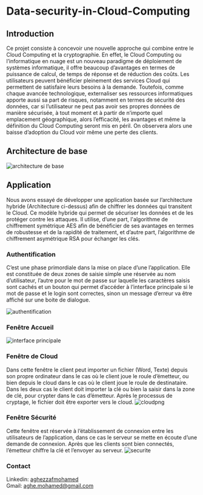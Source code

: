 # Data-security-in-Cloud-Computing
## Introduction
<p>Ce projet consiste à concevoir une nouvelle approche qui combine entre le Cloud
Computing et la cryptographie. En effet, le Cloud Computing ou l’informatique en nuage est un
nouveau paradigme de déploiement de systèmes informatique, il offre beaucoup d’avantages en
termes de puissance de calcul, de temps de réponse et de réduction des coûts. Les utilisateurs
peuvent bénéficier pleinement des services Cloud qui permettent de satisfaire leurs besoins à la
demande. Toutefois, comme chaque avancée technologique, externaliser ses ressources
informatiques apporte aussi sa part de risques, notamment en termes de sécurité des données, car
si l’utilisateur ne peut pas avoir ses propres données de manière sécurisée, à tout moment et à partir
de n’importe quel emplacement géographique, alors l’efficacité, les avantages et même la
définition du Cloud Computing seront mis en péril. On observera alors une baisse d’adoption du
Cloud voir même une perte des clients.</p>

## Architecture de base
![architecture de base](https://user-images.githubusercontent.com/46581188/52914053-b9439d00-32bb-11e9-91d5-327a92b3473a.PNG)

## Application
<P>Nous avons essayé de développer une application basée sur l’architecture hybride (Architecture ci-dessus) 
afin de chiffrer les données qui transitent le Cloud.
Ce modèle hybride qui permet de sécuriser les données et de les protéger contre les attaques. Il utilise,
d’une part, l'algorithme de chiffrement symétrique AES afin de bénéficier de ses avantages en termes de 
robustesse et de la rapidité de traitement, et d’autre part, l’algorithme de chiffrement asymétrique RSA 
pour échanger les clés.</p>

###	Authentification
C’est une phase primordiale dans la mise on place d’une l’application. Elle est constituée de deux zones
de saisie simple une réservée au nom d’utilisateur, l’autre pour le mot de passe sur laquelle les caractères
saisis sont cachés et un bouton qui permet d’accéder à l’interface principale si le mot de passe et le login
sont correctes, sinon un message d’erreur va être affiché sur une boite de dialogue.

![authentification](https://user-images.githubusercontent.com/46581188/52914232-d4171100-32bd-11e9-8516-11e35e5ce6b3.png)

### Fenêtre Accueil
![interface principale](https://user-images.githubusercontent.com/46581188/52914310-cada7400-32be-11e9-8f65-7c2c96009dbd.png)

### Fenêtre de Cloud 
Dans cette fenêtre le client peut importer un fichier (Word, Texte) depuis son propre ordinateur dans le cas où le client joue 
le roule d’émetteur, ou bien depuis le cloud dans le cas où le client joue le roule de destinataire. Dans les deux cas le client
doit importer la clé ou bien la saisir dans la zone de clé, pour crypter dans le cas d’émetteur. Après le processus de cryptage, 
le fichier doit être exporter vers le cloud.
![cloudpng](https://user-images.githubusercontent.com/46581188/52914412-ba76c900-32bf-11e9-9cdd-8206d20a30a5.png)

### Fenêtre Sécurité
Cette fenêtre est réservée à l’établissement de connexion entre les utilisateurs de l’application, dans ce cas le serveur se mette
en écoute d’une demande de connexion. Après que les clients sont bien connectés, l’émetteur chiffre la clé et l’envoyer au serveur.
![securite](https://user-images.githubusercontent.com/46581188/52914449-3cff8880-32c0-11e9-9d21-68fcb6545fe1.png)

### Contact
Linkedin: <a href="https://www.linkedin.com/in/mohamed-aghezzaf/">aghezzafmohamed<a/> <br>
Gmail: aghe.mohamed@gmail.com


